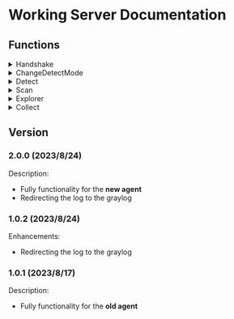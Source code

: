 # Working Server Documentation

## Functions
<details>
<summary>Handshake</summary>

| Direction      | TaskName            | Format           | Msg e.g.                                                                                                                                                                   | Note |
| -------------- | ------------------- | ---------------- | -------------------------------------------------------------------------------------------------------------------------------------------------------------------------- | ---- |
| Agent → Server | GiveInfo            | AgentInfo        | <details><summary>AgentInfo</summary> x64\|Windows 10 Home\|DESKTOP\-LD2C4NP\|SYSTEM\|3\.4\.2\.0,1988,1989\|20230815110126\|569a2191ae414802a5a72bc0b8e0bd1e\|0 </details> |      |
| Server → Agent | OpenCheckThread     | AgentID          | <details><summary>AgentID</summary> 6b75775ef8854658a595286f6f051399 </details>                                                                                            |      |
| Agent → Server | GiveDetectInfoFirst | process\|network | 0\|0                                                                                                                                                                       |      |
| Server → Agent | UpdateDetectMode    | process\|network | 0\|0                                                                                                                                                                       |      |
| Agent → Server | GiveDetectInfo      | process\|network | 0\|0                                                                                                                                                                       |      |
| Server → Agent | CheckConnect        | \(Heartbeat\)    | 0\|0                                                                                                                                                                       |      |

</details>

<details>

<summary>ChangeDetectMode</summary>

| Direction      	| TaskName         	| Format           	| Msg e.g. 	| Note 	|
|----------------	|------------------	|------------------	|----------	|------	|
| User → Server  	| ChangeDetectMode 	| process\|network 	| 0\|0     	|      	|
| Server → Agent 	| UpdateDetectMode 	| process\|network 	| 0\|0     	|      	|
| Agent → Server 	| GiveDetectInfo   	| process\|network 	| 0\|0     	|      	|

</details>

<details>

<summary>Detect</summary>

| Direction      | TaskName              | Format                         | Msg e.g.                                                                                                             | Note                                           |
| -------------- | --------------------- | ------------------------------ | -------------------------------------------------------------------------------------------------------------------- | ---------------------------------------------- |
| Agent → Server | GiveDetectNetwork     | \{struct MemoryNetworkDetect\} | <details><summary>MemoryNetworkDetect</summary> 104984\|13.107.42.16:443\|1690922105\|1690080351\|0\|52365</details> |                                                |
| Server → Agent | DataRight             |                                |                                                                                                                      |                                                |
| Agent → Server | GiveDetectProcessFrag | \(detect data fragment\)       |                                                                                                                      | Split into multiple fragments if it's too long |
| Server → Agent | DataRight             |                                |                                                                                                                      |                                                |
| Agent → Server | GiveDetectProcess     | \{struct Memory\}              | <details><summary>Memory</summary></details>                                                                         | Single or the last one                         |
| Server → Agent | DataRight             |                                |                                                                                                                      |                                                |
| Server → Agent | DataRight             |                                |                                                                                                                      |                                                |

<details><summary><em>MemoryNetworkDetect</em></summary>

    ProcessId <code>int</code><br>
    Address <code>string</code><br>
    Timestamp <code>int</code><br>
    ProcessCreateTime <code>int</code><br>
    ConnectionINorOUT <code>bool</code><br>
    AgentPort <code>int 

</details>

<details><summary><em>Memory</em></summary>

    ProcessName <code>string</code><br>
    ProcessCreateTime <code>int</code><br>
    DynamicCommand <code>string</code><br>
    ProcessMD5 <code>string</code><br>
    ProcessPath <code>string </code><br>
    ParentProcessId <code>int </code><br>
    ParentProcessName <code>string</code><br>
    ParentProcessPath <code>string</code><br>
    DigitalSign <code>string</code><br>
    ProcessId <code>int</code><br>
    InjectActive <code>string</code><br>
    ProcessBeInjected <code>int</code><br>
    Boot <code>string</code><br>
    Hide <code>string</code><br>
    ImportOtherDLL <code>string</code><br>
    Hook <code>string</code><br>
    ProcessConnectIP <code>string</code><br>
    RiskLevel <code>int</code><br>
    ode <code>string</code>

</details>

</details>

<details>

<summary>Scan</summary>



</details>

<details>

<summary>Explorer</summary>



</details>

<details>

<summary>Collect</summary>



</details>

## Version

### 2.0.0 (2023/8/24)
Description:
- Fully functionality for the **new agent**
- Redirecting the log to the graylog

### 1.0.2 (2023/8/24)
Enhancements:
- Redirecting the log to the graylog

### 1.0.1 (2023/8/17)
Description:
- Fully functionality for the **old agent**